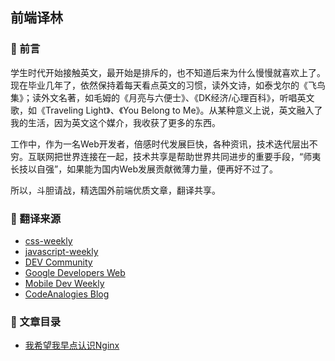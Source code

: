 ## 前端译林

### :maple_leaf: 前言

学生时代开始接触英文，最开始是排斥的，也不知道后来为什么慢慢就喜欢上了。现在毕业几年了，依然保持着每天看点英文的习惯，读外文诗，如泰戈尔的《飞鸟集》；读外文名著，如毛姆的《月亮与六便士》、《DK经济/心理百科》，听唱英文歌，如《Traveling Light》、《You Belong to Me》。从某种意义上说，英文融入了我的生活，因为英文这个媒介，我收获了更多的东西。

工作中，作为一名Web开发者，倍感时代发展巨快，各种资讯，技术迭代层出不穷。互联网把世界连接在一起，技术共享是帮助世界共同进步的重要手段，“师夷长技以自强”，如果能为国内Web发展贡献微薄力量，便再好不过了。

所以，斗胆请战，精选国外前端优质文章，翻译共享。

### :maple_leaf: 翻译来源

* [css-weekly](https://css-weekly.com/archives/)
* [javascript-weekly](https://javascriptweekly.com/issues/520)
* [DEV Community](https://dev.to/aemiej/nginx-concepts-i-wish-i-knew-years-ago-23o0)
* [Google Developers Web](https://developers.google.com/web/)
* [Mobile Dev Weekly](https://mobiledevweekly.com/issues)
* [CodeAnalogies Blog](https://blog.codeanalogies.com/)

### :maple_leaf: 文章目录

* [我希望我早点认识Nginx](https://github.com/xszi/frontend-translation-forest/issues/1)
